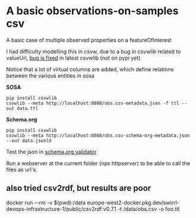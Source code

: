 # A basic observations-on-samples csv

A basic case of multiple observed properties on a featureOfInterest

I had difficulty modelling this in csvw, due to a bug in csvwlib related to valueUrl, [bug is fixed](https://github.com/DerwenAI/csvwlib/pull/4) in latest csvwlib (not on pypi yet) 

Notice that a lot of virtual columns are added, which define relations between the various entities in sosa

**SOSA**
```
pip install csvwlib
csvwlib --meta http://localhost:8080/obs.csv-metadata.json -f ttl --out data.ttl
```

**Schema.org**
```
pip install csvwlib
csvwlib --meta http://localhost:8080/obs.csv-schema-org-metadata.json --out data.jsonld
```
Test the json in [schema.org validator](https://validator.schema.org)

Run a webserver at the current folder (npx httpserver) to be able to call the files as url's.

## also tried csv2rdf, but results are poor

docker run --rm -v $(pwd):/data europe-west2-docker.pkg.dev/swirrl-devops-infrastructure-1/public/csv2rdf:v0.7.1 -t /data/obs.csv -o foo.ttl

